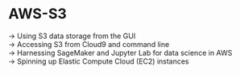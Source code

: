 # AWS-S3
-> Using S3 data storage from the GUI  
-> Accessing S3 from Cloud9 and command line  
-> Harnessing SageMaker and Jupyter Lab for data science in AWS  
-> Spinning up Elastic Compute Cloud (EC2) instances  
